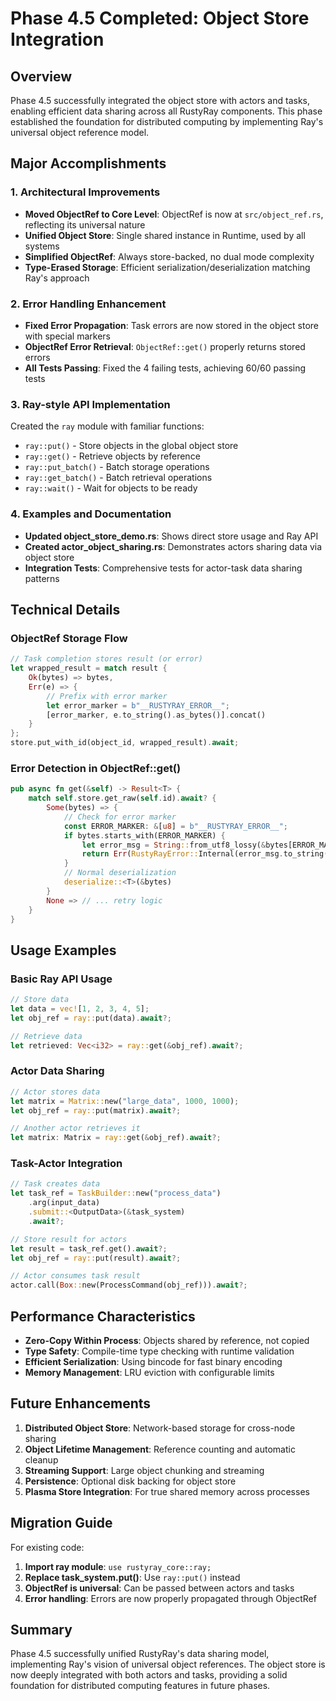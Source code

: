 # Phase 4.5 Completed: Object Store Integration

## Overview

Phase 4.5 successfully integrated the object store with actors and tasks, enabling efficient data sharing across all RustyRay components. This phase established the foundation for distributed computing by implementing Ray's universal object reference model.

## Major Accomplishments

### 1. Architectural Improvements

- **Moved ObjectRef to Core Level**: ObjectRef is now at `src/object_ref.rs`, reflecting its universal nature
- **Unified Object Store**: Single shared instance in Runtime, used by all systems
- **Simplified ObjectRef**: Always store-backed, no dual mode complexity
- **Type-Erased Storage**: Efficient serialization/deserialization matching Ray's approach

### 2. Error Handling Enhancement

- **Fixed Error Propagation**: Task errors are now stored in the object store with special markers
- **ObjectRef Error Retrieval**: `ObjectRef::get()` properly returns stored errors
- **All Tests Passing**: Fixed the 4 failing tests, achieving 60/60 passing tests

### 3. Ray-style API Implementation

Created the `ray` module with familiar functions:
- `ray::put()` - Store objects in the global object store
- `ray::get()` - Retrieve objects by reference
- `ray::put_batch()` - Batch storage operations
- `ray::get_batch()` - Batch retrieval operations
- `ray::wait()` - Wait for objects to be ready

### 4. Examples and Documentation

- **Updated object_store_demo.rs**: Shows direct store usage and Ray API
- **Created actor_object_sharing.rs**: Demonstrates actors sharing data via object store
- **Integration Tests**: Comprehensive tests for actor-task data sharing patterns

## Technical Details

### ObjectRef Storage Flow

```rust
// Task completion stores result (or error)
let wrapped_result = match result {
    Ok(bytes) => bytes,
    Err(e) => {
        // Prefix with error marker
        let error_marker = b"__RUSTYRAY_ERROR__";
        [error_marker, e.to_string().as_bytes()].concat()
    }
};
store.put_with_id(object_id, wrapped_result).await;
```

### Error Detection in ObjectRef::get()

```rust
pub async fn get(&self) -> Result<T> {
    match self.store.get_raw(self.id).await? {
        Some(bytes) => {
            // Check for error marker
            const ERROR_MARKER: &[u8] = b"__RUSTYRAY_ERROR__";
            if bytes.starts_with(ERROR_MARKER) {
                let error_msg = String::from_utf8_lossy(&bytes[ERROR_MARKER.len()..]);
                return Err(RustyRayError::Internal(error_msg.to_string()));
            }
            // Normal deserialization
            deserialize::<T>(&bytes)
        }
        None => // ... retry logic
    }
}
```

## Usage Examples

### Basic Ray API Usage

```rust
// Store data
let data = vec![1, 2, 3, 4, 5];
let obj_ref = ray::put(data).await?;

// Retrieve data
let retrieved: Vec<i32> = ray::get(&obj_ref).await?;
```

### Actor Data Sharing

```rust
// Actor stores data
let matrix = Matrix::new("large_data", 1000, 1000);
let obj_ref = ray::put(matrix).await?;

// Another actor retrieves it
let matrix: Matrix = ray::get(&obj_ref).await?;
```

### Task-Actor Integration

```rust
// Task creates data
let task_ref = TaskBuilder::new("process_data")
    .arg(input_data)
    .submit::<OutputData>(&task_system)
    .await?;

// Store result for actors
let result = task_ref.get().await?;
let obj_ref = ray::put(result).await?;

// Actor consumes task result
actor.call(Box::new(ProcessCommand(obj_ref))).await?;
```

## Performance Characteristics

- **Zero-Copy Within Process**: Objects shared by reference, not copied
- **Type Safety**: Compile-time type checking with runtime validation
- **Efficient Serialization**: Using bincode for fast binary encoding
- **Memory Management**: LRU eviction with configurable limits

## Future Enhancements

1. **Distributed Object Store**: Network-based storage for cross-node sharing
2. **Object Lifetime Management**: Reference counting and automatic cleanup
3. **Streaming Support**: Large object chunking and streaming
4. **Persistence**: Optional disk backing for object store
5. **Plasma Store Integration**: For true shared memory across processes

## Migration Guide

For existing code:

1. **Import ray module**: `use rustyray_core::ray;`
2. **Replace task_system.put()**: Use `ray::put()` instead
3. **ObjectRef is universal**: Can be passed between actors and tasks
4. **Error handling**: Errors are now properly propagated through ObjectRef

## Summary

Phase 4.5 successfully unified RustyRay's data sharing model, implementing Ray's vision of universal object references. The object store is now deeply integrated with both actors and tasks, providing a solid foundation for distributed computing features in future phases.